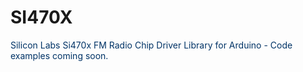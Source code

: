 SI470X
======

<span style="color:#003366;">Silicon Labs Si470x FM Radio Chip Driver Library for Arduino - Code examples coming soon.</span>
